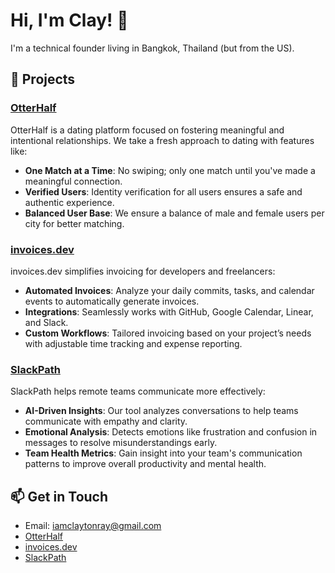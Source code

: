 # Hi, I'm Clay! 👋

I'm a technical founder living in Bangkok, Thailand (but from the US). 

## 🚀 Projects

### [OtterHalf](https://tryotterhalf.com)
OtterHalf is a dating platform focused on fostering meaningful and intentional relationships. We take a fresh approach to dating with features like:
- **One Match at a Time**: No swiping; only one match until you've made a meaningful connection.
- **Verified Users**: Identity verification for all users ensures a safe and authentic experience.
- **Balanced User Base**: We ensure a balance of male and female users per city for better matching.

### [invoices.dev](https://invoices.dev)
invoices.dev simplifies invoicing for developers and freelancers:
- **Automated Invoices**: Analyze your daily commits, tasks, and calendar events to automatically generate invoices.
- **Integrations**: Seamlessly works with GitHub, Google Calendar, Linear, and Slack.
- **Custom Workflows**: Tailored invoicing based on your project’s needs with adjustable time tracking and expense reporting.

### [SlackPath](https://slackpath.ai)
SlackPath helps remote teams communicate more effectively:
- **AI-Driven Insights**: Our tool analyzes conversations to help teams communicate with empathy and clarity.
- **Emotional Analysis**: Detects emotions like frustration and confusion in messages to resolve misunderstandings early.
- **Team Health Metrics**: Gain insight into your team's communication patterns to improve overall productivity and mental health.

## 📫 Get in Touch
- Email: iamclaytonray@gmail.com
- [OtterHalf](https://tryotterhalf.com)
- [invoices.dev](https://invoices.dev)
- [SlackPath](https://slackpath.ai)
